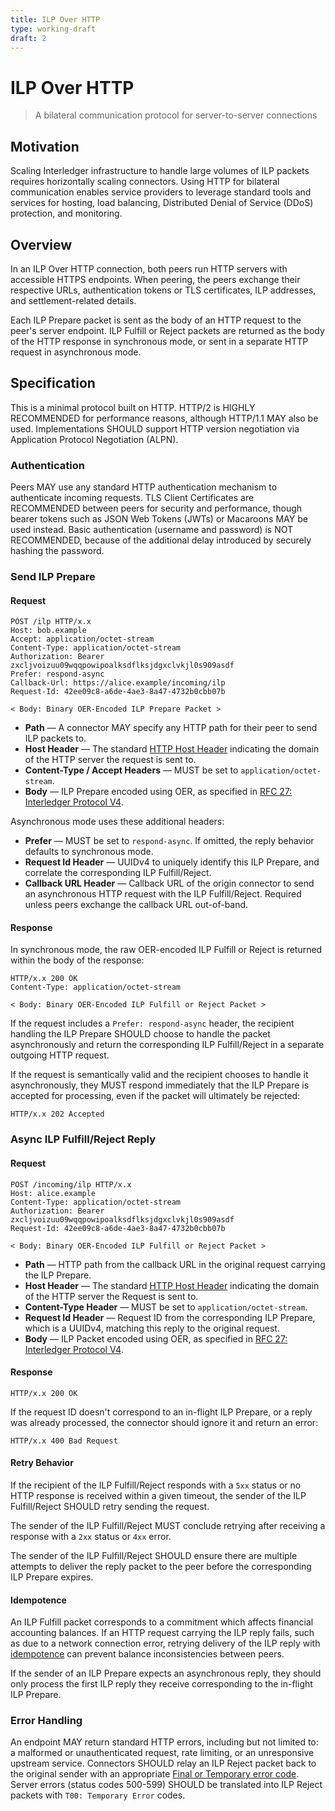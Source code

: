 ```yaml
---
title: ILP Over HTTP
type: working-draft
draft: 2
---
```


# ILP Over HTTP

> A bilateral communication protocol for server-to-server connections

## Motivation

Scaling Interledger infrastructure to handle large volumes of ILP packets requires horizontally scaling connectors. Using HTTP for bilateral communication enables service providers to leverage standard tools and services for hosting, load balancing, Distributed Denial of Service (DDoS) protection, and monitoring.

## Overview

In an ILP Over HTTP connection, both peers run HTTP servers with accessible HTTPS endpoints. When peering, the peers exchange their respective URLs, authentication tokens or TLS certificates, ILP addresses, and settlement-related details.

Each ILP Prepare packet is sent as the body of an HTTP request to the peer's server endpoint. ILP Fulfill or Reject packets are returned as the body of the HTTP response in synchronous mode, or sent in a separate HTTP request in asynchronous mode.

## Specification

This is a minimal protocol built on HTTP. HTTP/2 is HIGHLY RECOMMENDED for performance reasons, although HTTP/1.1 MAY also be used. Implementations SHOULD support HTTP version negotiation via Application Protocol Negotiation (ALPN).

### Authentication

Peers MAY use any standard HTTP authentication mechanism to authenticate incoming requests. TLS Client Certificates are RECOMMENDED between peers for security and performance, though bearer tokens such as JSON Web Tokens (JWTs) or Macaroons MAY be used instead. Basic authentication (username and password) is NOT RECOMMENDED, because of the additional delay introduced by securely hashing the password.

### Send ILP Prepare

#### Request

```http
POST /ilp HTTP/x.x
Host: bob.example
Accept: application/octet-stream
Content-Type: application/octet-stream
Authorization: Bearer zxcljvoizuu09wqqpowipoalksdflksjdgxclvkjl0s909asdf
Prefer: respond-async
Callback-Url: https://alice.example/incoming/ilp
Request-Id: 42ee09c8-a6de-4ae3-8a47-4732b0cbb07b

< Body: Binary OER-Encoded ILP Prepare Packet >
```

- **Path** &mdash; A connector MAY specify any HTTP path for their peer to send ILP packets to.
- **Host Header** &mdash; The standard [HTTP Host Header](https://tools.ietf.org/html/rfc2616#section-14.23) indicating the domain of the HTTP server the request is sent to.
- **Content-Type / Accept Headers** &mdash; MUST be set to `application/octet-stream`.
- **Body** &mdash; ILP Prepare encoded using OER, as specified in [RFC 27: Interledger Protocol V4](./0027-interledger-protocol-4/0027-interledger-protocol-4.md).

Asynchronous mode uses these additional headers:

- **Prefer** &mdash; MUST be set to `respond-async`. If omitted, the reply behavior defaults to synchronous mode.
- **Request Id Header** &mdash; UUIDv4 to uniquely identify this ILP Prepare, and correlate the corresponding ILP Fulfill/Reject.
- **Callback URL Header** &mdash; Callback URL of the origin connector to send an asynchronous HTTP request with the ILP Fulfill/Reject. Required unless peers exchange the callback URL out-of-band.

#### Response

In synchronous mode, the raw OER-encoded ILP Fulfill or Reject is returned within the body of the response:

```http
HTTP/x.x 200 OK
Content-Type: application/octet-stream

< Body: Binary OER-Encoded ILP Fulfill or Reject Packet >
```

If the request includes a `Prefer: respond-async` header, the recipient handling the ILP Prepare SHOULD choose to handle the packet asynchronously and return the corresponding ILP Fulfill/Reject in a separate outgoing HTTP request.

If the request is semantically valid and the recipient chooses to handle it asynchronously, they MUST respond immediately that the ILP Prepare is accepted for processing, even if the packet will ultimately be rejected:

```http
HTTP/x.x 202 Accepted
```

### Async ILP Fulfill/Reject Reply

#### Request

```http
POST /incoming/ilp HTTP/x.x
Host: alice.example
Content-Type: application/octet-stream
Authorization: Bearer zxcljvoizuu09wqqpowipoalksdflksjdgxclvkjl0s909asdf
Request-Id: 42ee09c8-a6de-4ae3-8a47-4732b0cbb07b

< Body: Binary OER-Encoded ILP Fulfill or Reject Packet >
```

- **Path** &mdash; HTTP path from the callback URL in the original request carrying the ILP Prepare.
- **Host Header** &mdash; The standard [HTTP Host Header](https://tools.ietf.org/html/rfc2616#section-14.23) indicating the domain of the HTTP server the Request is sent to.
- **Content-Type Header** &mdash; MUST be set to `application/octet-stream`.
- **Request Id Header** &mdash; Request ID from the corresponding ILP Prepare, which is a UUIDv4, matching this reply to the original request.
- **Body** &mdash; ILP Packet encoded using OER, as specified in [RFC 27: Interledger Protocol V4](./0027-interledger-protocol-4/0027-interledger-protocol-4.md).

#### Response

```http
HTTP/x.x 200 OK
```

If the request ID doesn't correspond to an in-flight ILP Prepare, or a reply was already processed, the connector should ignore it and return an error:

```http
HTTP/x.x 400 Bad Request
```

#### Retry Behavior

If the recipient of the ILP Fulfill/Reject responds with a `5xx` status or no HTTP response is received within a given timeout, the sender of the ILP Fulfill/Reject SHOULD retry sending the request.

The sender of the ILP Fulfill/Reject MUST conclude retrying after receiving a response with a `2xx` status or `4xx` error.

The sender of the ILP Fulfill/Reject SHOULD ensure there are multiple attempts to deliver the reply packet to the peer before the corresponding ILP Prepare expires.

#### Idempotence

An ILP Fulfill packet corresponds to a commitment which affects financial accounting balances. If an HTTP request carrying the ILP reply fails, such as due to a network connection error, retrying delivery of the ILP reply with [idempotence](https://en.wikipedia.org/wiki/Idempotence) can prevent balance inconsistencies between peers.

If the sender of an ILP Prepare expects an asynchronous reply, they should only process the first ILP reply they receive corresponding to the in-flight ILP Prepare.

### Error Handling

An endpoint MAY return standard HTTP errors, including but not limited to: a malformed or unauthenticated request, rate limiting, or an unresponsive upstream service. Connectors SHOULD relay an ILP Reject packet back to the original sender with an appropriate [Final or Temporary error code](./0027-interledger-protocol-4/0027-interledger-protocol-4#error-codes). Server errors (status codes 500-599) SHOULD be translated into ILP Reject packets with `T00: Temporary Error` codes.
